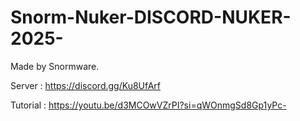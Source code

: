 # Snorm-Nuker-DISCORD-NUKER-2025-
Made by Snormware. 

Server : https://discord.gg/Ku8UfArf 


Tutorial : https://youtu.be/d3MCOwVZrPI?si=qWOnmgSd8Gp1yPc-
